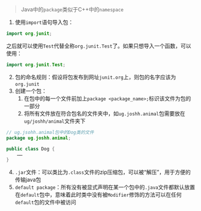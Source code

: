 > Java中的`package`类似于C++中的`namespace`

1. 使用`import`语句导入包：
```java
import org.junit;
```
之后就可以使用`Test`代替全称`org.junit.Test`了。如果只想导入一个函数，可以使用：
```java
import org.junit.Test;
```

2. 包的命名规则：假设将包发布到网址`junit.org`上，则包的名字应该为`org.junit`
3. 创建一个包：
	1. 在包中的每一个文件前加上`package <package_name>;`标识该文件为包的一部分
	2. 将所有文件放在符合包名的文件夹中，如`ug.joshh.animal`包需要放在`ug/joshh/animal`文件夹下
```java
// ug.jsohh.animal包中的Dog类的文件
package ug.joshh.animal;

public class Dog {
	……
}
```

4. `.jar`文件：可以类比为`.class`文件的zip压缩包，可以被“解压”，用于方便的传输java包
5. `default package`：所有没有被显式声明在某一个包中的`.java`文件都默认放置在`default`包中，意味着此时类中没有被`Modifier`修饰的方法可以在任何`default`包的文件中被访问
